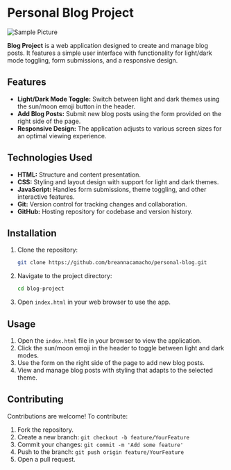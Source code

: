 # Personal Blog Project

![Sample Picture](assets/images/Blog_Sample.png.png)

**Blog Project** is a web application designed to create and manage blog posts. It features a simple user interface with functionality for light/dark mode toggling, form submissions, and a responsive design.

## Features

- **Light/Dark Mode Toggle:** Switch between light and dark themes using the sun/moon emoji button in the header.
- **Add Blog Posts:** Submit new blog posts using the form provided on the right side of the page.
- **Responsive Design:** The application adjusts to various screen sizes for an optimal viewing experience.

## Technologies Used

- **HTML:** Structure and content presentation.
- **CSS:** Styling and layout design with support for light and dark themes.
- **JavaScript:** Handles form submissions, theme toggling, and other interactive features.
- **Git:** Version control for tracking changes and collaboration.
- **GitHub:** Hosting repository for codebase and version history.

## Installation

1. Clone the repository:

    ```bash
    git clone https://github.com/breannacamacho/personal-blog.git
    ```

2. Navigate to the project directory:

    ```bash
    cd blog-project
    ```

3. Open `index.html` in your web browser to use the app.

## Usage

1. Open the `index.html` file in your browser to view the application.
2. Click the sun/moon emoji in the header to toggle between light and dark modes.
3. Use the form on the right side of the page to add new blog posts.
4. View and manage blog posts with styling that adapts to the selected theme.

## Contributing

Contributions are welcome! To contribute:

1. Fork the repository.
2. Create a new branch: `git checkout -b feature/YourFeature`
3. Commit your changes: `git commit -m 'Add some feature'`
4. Push to the branch: `git push origin feature/YourFeature`
5. Open a pull request.
